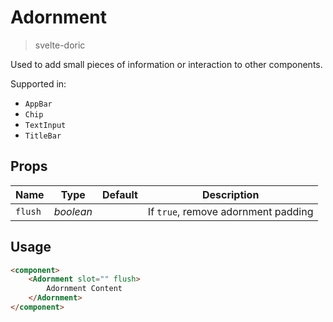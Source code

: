 # Adornment
> svelte-doric

Used to add small pieces of information or interaction to other components.

Supported in:
- `AppBar`
- `Chip`
- `TextInput`
- `TitleBar`

## Props
| Name | Type | Default | Description |
| --- | --- | --- | --- |
| `flush` | _boolean_ | | If `true`, remove adornment padding

## Usage
```html
<component>
    <Adornment slot="" flush>
        Adornment Content
    </Adornment>
</component>
```
